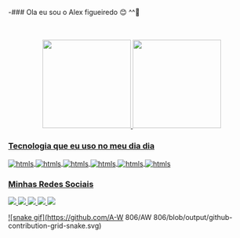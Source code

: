 -### Ola eu sou o Alex figueiredo 😊 ^^👋 



<a href="https://github.com/A-W806">
  
  <div style="display: inline_block"><br>





<div> <style="display: inline_"><br/>

  <div align="center">
<a href="https://github.com/A-W806">
<img height="180em" src="https://github-readme-stats.vercel.app/api?username=A-W806&show_icons=true&theme=dracula&include_all_commits">
<img height="180em" src="https://github-readme-stats.vercel.app/api/top-langs/?username=A-W806&layout=compact&langs_count=7&theme=dra">
</div>
    
### Tecnologia que eu uso no meu dia dia
    
<img align= "center" alt="htmls" src="https://img.shields.io/badge/HTML5-E34F26?style=for-the-badge&logo=html5&logoColor=white" >
<img align= "center" alt="htmls" src="https://img.shields.io/badge/C%23-239120?style=for-the-badge&logo=c-sharp&logoColor=white" >
<img align= "center" alt="htmls" src="https://img.shields.io/badge/Python-3776AB?style=for-the-badge&logo=python&logoColor=white" >
<img align= "center" alt="htmls" src="https://img.shields.io/badge/C-00599C?style=for-the-badge&logo=c&logoColor=white">
<img align= "center" alt="htmls" src="https://img.shields.io/badge/C%2B%2B-00599C?style=for-the-badge&logo=c%2B%2B&logoColor=white">     
<img align= "center" alt="htmls" src="https://img.shields.io/badge/Java-ED8B00?style=for-the-badge&logo=java&logoColor=white">     
      
### Minhas Redes Sociais
<div>
  
<a href="figueiredo_alex" target="_blank"><img src="https://img.shields.io/badge/-Instagram-%23E4405F?style=for-the-badge&logo">
<a href="https://www.facebook.com/me/" target="_blank"><img src="https://img.shields.io/badge/Facebook-1877F2?style=for-the-badge&logo=facebook&logoColor=white">
<a href="alexwilhian3@gmail.com"><img src="https://img.shields.io/badge/-Gmail-%23333?style=for-the-badge&logo=gmail&logoCo">
<a href="/alex-f-4894a9241" target="_blank"><img src="https://img.shields.io/badge/-LinkedIn-%230077B5?style=for-the-badge&logo">
<a href="/https://wa.me/qr/ALY43U26OJBOF1" target="_blank"><img src="https://img.shields.io/badge/WhatsApp-25D366?style=for-the-badge&logo=whatsapp&logoColor=white">


![snake gif](https://github.com/A-W 806/AW 806/blob/output/github-contribution-grid-snake.svg)
